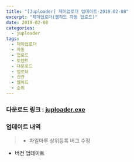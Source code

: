 ```yaml
---
title: "[Juploader] 제이업로더 업데이트-2019-02-08"
excerpt: "제이업로더(웹하드 자동 업로드)"
date: 2019-02-08
categories:
  - juploader
tags:
  - 제이업로더
  - 자동
  - 업로드
  - 토렌트
  - 다운로드
  - 업로더
  - 신규
  - 웹하드
  - 순위
---
```

### 다운로드 링크 : [juploader.exe](http://34.73.229.249/download/jloader)

### 업데이트 내역
>- 파일마루 상위등록 버그 수정
- 버전 업데이트
